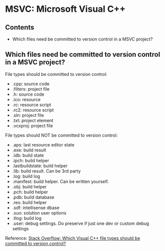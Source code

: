 # MSVC: Microsoft Visual C++

## Contents

* Which files need be committed to version control in a MSVC project?


## Which files need be committed to version control in a MSVC project?

File types should be committed to version control:
- .cpp: source code
- .filters: project file
- .h: source code
- .ico: resource
- .rc: resource script
- .rc2: resource script
- .sln: project file
- .txt: project element
- .vcxproj: project file

File types should NOT be committed to version control:
- .aps: last resource editor state
- .exe: build result
- .idb: build state
- .ipch: build helper
- .lastbuildstate: build helper
- .lib: build result. Can be 3rd party
- .log: build log
- .manifest: build helper. Can be written yourself.
- .obj: build helper
- .pch: build helper
- .pdb: build database
- .res: build helper
- .sdf: intellisense dbase
- .suo: solution user options
- .tlog: build log
- .user: debug settings. Do preserve if just one dev or custom debug settings

Reference: [Stack Overflow: Which Visual C++ file types should be committed to version control?
](https://stackoverflow.com/questions/3922660/which-visual-c-file-types-should-be-committed-to-version-control)

